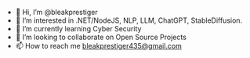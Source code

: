 - 👋 Hi, I’m @bleakprestiger
- 👀 I’m interested in .NET/NodeJS, NLP, LLM, ChatGPT, StableDiffusion.
- 🌱 I’m currently learning Cyber Security
- 💞️ I’m looking to collaborate on Open Source Projects
- 📫 How to reach me bleakprestiger435@gmail.com

<!---
bleakprestiger/bleakprestiger is a ✨ special ✨ repository because its `README.md` (this file) appears on your GitHub profile.
You can click the Preview link to take a look at your changes.
--->
